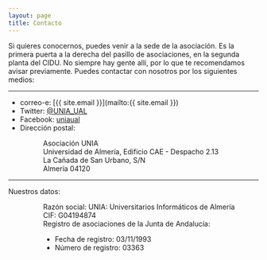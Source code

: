 ```yaml
---
layout: page
title: Contacto
---
```



Si quieres conocernos, puedes venir a la sede de la asociación. Es la primera puerta a la derecha del pasillo de asociaciones, en la segunda planta del CIDU. No siempre hay gente allí, por lo que te recomendamos avisar previamente.
Puedes contactar con nosotros por los siguientes medios:

---

* correo-e: [{{ site.email }}](mailto:{{ site.email }})
* Twitter: [@UNIA_UAL](http://twitter.com/UNIA_UAL)
* Facebook: [uniaual]( https://www.facebook.com/uniaual/)
* Dirección postal:<br/>
<div style="margin-left: 5em;">
    Asociación UNIA <br/>
    Universidad de Almería, Edificio CAE - Despacho 2.13<br/>
    La Cañada de San Urbano, S/N<br/>
    Almería 04120
</div>

---

Nuestros datos:

<div style="margin-left: 5em;">

Razón social: UNIA: Universitarios Informáticos de Almería<br/>
CIF: G04194874 <br/>
Registro de asociaciones de la Junta de Andalucía: 
<ul>
<li> Fecha de registro: 03/11/1993 </li>
<li>  Número de registro: 03363 </li>
</ul>
</div>

